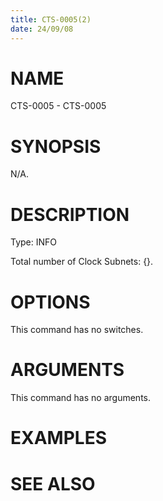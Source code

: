 ```yaml
---
title: CTS-0005(2)
date: 24/09/08
---
```


# NAME

CTS-0005 - CTS-0005

# SYNOPSIS

N/A.

# DESCRIPTION

Type: INFO

Total number of Clock Subnets: {}.

# OPTIONS

This command has no switches.

# ARGUMENTS

This command has no arguments.

# EXAMPLES

# SEE ALSO
